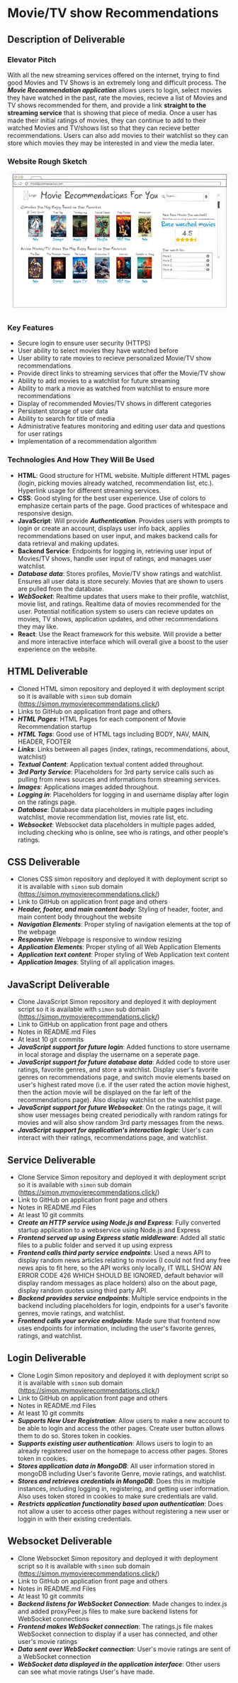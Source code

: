 # Movie/TV show Recommendations


## Description of Deliverable


### Elevator Pitch

With all the new streaming services offered on the internet, trying to find good Movies and TV Shows is an extremely long and difficult process. The ***Movie Recommendation application*** allows users to login, select movies they have watched in the past, rate the movies, recieve a list of Movies and TV shows recommended for them, and provide a link **straight to the streaming service** that is showing that piece of media. Once a user has made their initial ratings of movies, they can continue to add to their watched Movies and TV/shows list so that they can recieve better recommendations. Users can also add movies to their watchlist so they can store which movies they may be interested in and view the media later. 


### Website Rough Sketch

![Website Sketch](https://github.com/AldenKim/startup/blob/main/MovieWebsite.JPG)


### Key Features

- Secure login to ensure user security (HTTPS)
- User ability to select movies they have watched before
- User ability to rate movies to recieve personalized Movie/TV show recommendations
- Provide direct links to streaming services that offer the Movie/TV show
- Ability to add movies to a watchlist for future streaming
- Ability to mark a movie as watched from watchlist to ensure more recommendations
- Display of recommended Movies/TV shows in different categories
- Persistent storage of user data
- Ability to search for title of media
- Administrative features monitoring and editing user data and questions for user ratings
- Implementation of a recommendation algorithm


### Technologies And How They Will Be Used
- **HTML**: Good structure for HTML website. Multiple different HTML pages (login, picking movies already watched, recommendation list, etc.). Hyperlink usage for different streaming services.
- **CSS**: Good styling for the best user experience. Use of colors to emphasize certain parts of the page. Good practices of whitespace and responsive design.
- **JavaScript**: Will provide ***Authentication***. Provides users with prompts to login or create an account, displays user info back, applies recommendations based on user input, and makes backend calls for data retrieval and making updates.
- **Backend Service**: Endpoints for logging in, retrieving user input of Movies/TV shows, handle user input of ratings, and manages user watchlist.
- ***Database data***: Stores profiles, Movie/TV show ratings and watchlist. Ensures all user data is store securely. Movies that are shown to users are pulled from the database.
- ***WebSocket***: Realtime updates that users make to their profile, watchlist, movie list, and ratings. Realtime data of movies recommended for the user. Potential notification system so users can recieve updates on movies, TV shows, application updates, and other recommendations they may like.
- **React**: Use the React framework for this website. Will provide a better and more interactive interface which will overall give a boost to the user experience on the website.



## HTML Deliverable
- Cloned HTML simon repository and deployed it with deployment script so it is available with `simon` sub domain (https://simon.mymovierecommendations.click/)
- Links to GitHub on application front page and others.
- ***HTML Pages***: HTML Pages for each component of Movie Recommendation startup
- ***HTML Tags***: Good use of HTML tags including BODY, NAV, MAIN, HEADER, FOOTER
- ***Links***: Links between all pages (index, ratings, recommendations, about, watchlist)
- ***Textual Content***: Application textual content added throughout.
- ***3rd Party Service***: Placeholders for 3rd party service calls such as pulling from news sources and informations form streaming services.
- ***Images***: Applications images added throughout.
- ***Logging in***: Placeholders for logging in and username display after login on the ratings page.
- ***Database***: Database data placeholders in multiple pages including watchlist, movie recommendation list, movies rate list, etc.
- ***Websocket***: Websocket data placeholders in multiple pages added, including checking who is online, see who is ratings, and other people's ratings.



## CSS Deliverable
- Clones CSS simon repository and deployed it with deployment script so it is available with `simon` sub domain (https://simon.mymovierecommendations.click/)
- Link to GitHub on application front page and others
- ***Header, footer, and main content body***: Styling of header, footer, and main content body throughout the website
- ***Navigation Elements***: Proper styling of navigation elements at the top of the webpage
- ***Responsive***: Webpage is responsive to window resizing
- ***Application Elements***: Proper styling of all Web Application Elements
- ***Application text content***: Proper styling of Web Application text content
- ***Application Images***: Styling of all application images.



## JavaScript Deliverable
- Clone JavaScript Simon repository and deployed it with deployment script so it is available with `simon` sub domain (https://simon.mymovierecommendations.click/)
- Link to GitHub on application front page and others
- Notes in README.md Files
- At least 10 git commits
- ***JavaScript support for future login***: Added functions to store username in local storage and display the username on a seperate page.
- ***JavaScript support for future database data***: Added code to store user ratings, favorite genres, and store a watchlist. Display user's favorite genres on recommendations page, and switch movie elements based on user's highest rated move (i.e. if the user rated the action movie highest, then the action movie will be displayed on the far left of the recommendations page). Also display watchlist on the watchlist page.
- ***JavaScript support for future Websocket***: On the ratings page, it will show user messages being created periodically with random ratings for movies and will also show random 3rd party messages from the news.
- ***JavaScript support for application's interaction logic***: User's can interact with their ratings, recommendations page, and watchlist.

## Service Deliverable
- Clone Service Simon repository and deployed it with deployment script so it is available with `simon` sub domain (https://simon.mymovierecommendations.click/)
- Link to GitHub on application front page and others
- Notes in README.md Files
- At least 10 git commits
- ***Create an HTTP service using Node.js and Express***: Fully converted startup application to a webservice using Node.js and Express
- ***Frontend served up using Express static middleware***: Added all static files to a public folder and served it up using express
- ***Frontend calls third party service endpoints***: Used a news API to display random news articles relating to movies (I could not find any free news apis to fit here, so the API works only locally, IT WILL SHOW AN ERROR CODE 426 WHICH SHOULD BE IGNORED, default behavior will display random messages as place holders) also on the about page, display random quotes using third party API.
- ***Backend provides service endpoints***: Multiple service endpoints in the backend including placeholders for login, endpoints for a user's favorite genres, movie ratings, and watchlist.
- ***Frontend calls your service endpoints***: Made sure that frontend now uses endpoints for information, including the user's favorite genres, ratings, and watchlist.

## Login Deliverable
- Clone Login Simon repository and deployed it with deployment script so it is available with `simon` sub domain (https://simon.mymovierecommendations.click/)
- Link to GitHub on application front page and others
- Notes in README.md Files
- At least 10 git commits
- ***Supports New User Registration***: Allow users to make a new account to be able to login and access the other pages. Create user button allows them to do so. Stores token in cookies.
- ***Supports existing user authentication***: Allows users to login to an already registered user on the homepage to access other pages. Stores token in cookies.
- ***Stores application data in MongoDB***: All user information stored in mongoDB including User's favorite Genre, movie ratings, and watchlist.
- ***Stores and retrieves credentials in MongoDB***: Does this in multiple instances, including logging in, registering, and getting user information. Also uses token stored in cookies to make sure credentials are valid. 
- ***Restricts application functionality based upon authentication***: Does not allow a user to access other pages without registering a new user or loggin in with their existing credentials. 

## Websocket Deliverable
- Clone Websocket Simon repository and deployed it with deployment script so it is available with `simon` sub domain (https://simon.mymovierecommendations.click/)
- Link to GitHub on application front page and others
- Notes in README.md Files
- At least 10 git commits
- ***Backend listens for WebSocket Connection***: Made changes to index.js and added proxyPeer.js files to make sure backend listens for WebSocket connections
- ***Frontend makes WebSocket connection***: The ratings.js file makes WebSocket connection to display if a user has connected, and other user's movie ratings
- ***Data sent over WebSocket connection***: User's movie ratings are sent of a WebSocket connection
- ***WebSocket data displayed in the application interface***: Other users can see what movie ratings User's have made. 
